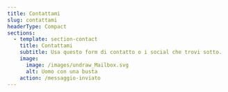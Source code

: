 ```yaml
---
title: Contattami
slug: contattami
headerType: Compact
sections:
  - template: section-contact
    title: Contattami
    subtitle: Usa questo form di contatto o i social che trovi sotto.
    image:
      image: /images/undraw_Mailbox.svg
      alt: Uomo con una busta
    action: /messaggio-inviato
---
```

